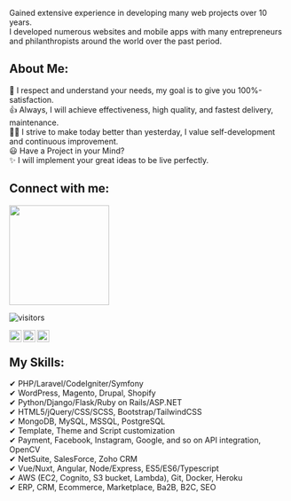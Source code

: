 
Gained extensive experience in developing many web  projects over 10 years.<br>
I developed numerous websites and mobile apps with many entrepreneurs and philanthropists around the world over the past period.<br>

## About Me:

🚀 I respect and understand your needs, my goal is to give you 100%-satisfaction.<br>
👍 Always, I will achieve effectiveness, high quality, and fastest delivery, maintenance.<br>
👨‍🎓 I strive to make today better than yesterday, I value self-development and continuous improvement.<br>
😃 Have a Project in your Mind?<br>
✨ I will implement your great ideas to be live perfectly.<br>

## Connect with me:

<img height="180em" src="https://github-readme-stats.vercel.app/api?username=beatific-angel&show_icons=true&hide_border=true&&count_private=true&include_all_commits=true" />

![visitors](https://visitor-badge.glitch.me/badge?page_id=beatific-angel.visitor-badge)

<a href="https://wa.me/447542904592" rel="nofollow"><img align="left" alt="Sabesan | Whatsapp" height="22px" src="https://github.com/sabesansathananthan/sabesansathananthan/raw/master/SocialLogo/WhatsApp.png" style="max-width:100%;"></a>
<a href="https://telegram.me/beatificangel" rel="nofollow"><img align="left" alt="Sabesan | Telegram" height="22px" src="https://github.com/sabesansathananthan/sabesansathananthan/raw/master/SocialLogo/Telegram.png" style="max-width:100%;"></a>
<a href="https://join.skype.com/invite/Ft4e8jgCb9M5" rel="nofollow"><img align="left" alt="Sabesan | Skype" height="22px" src="https://github.com/sabesansathananthan/sabesansathananthan/raw/master/SocialLogo/Skype.png" style="max-width:100%;"></a>
<br />

## My Skills:

✔ PHP/Laravel/CodeIgniter/Symfony <br>
✔ WordPress, Magento, Drupal, Shopify<br>
✔ Python/Django/Flask/Ruby on Rails/ASP.NET<br>
✔ HTML5/jQuery/CSS/SCSS, Bootstrap/TailwindCSS<br>
✔ MongoDB, MySQL, MSSQL, PostgreSQL<br>
✔ Template, Theme and Script customization<br>
✔ Payment, Facebook, Instagram, Google, and so on API integration, OpenCV<br>
✔ NetSuite, SalesForce, Zoho CRM<br>
✔ Vue/Nuxt, Angular, Node/Express, ES5/ES6/Typescript<br>
✔ AWS (EC2, Cognito, S3 bucket, Lambda), Git, Docker, Heroku<br>
✔ ERP, CRM, Ecommerce, Marketplace, Ba2B, B2C, SEO<br>

